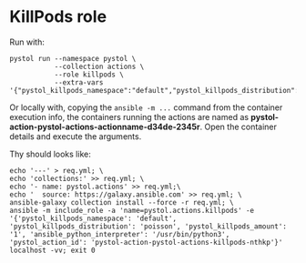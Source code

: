 # KillPods role

Run with:


```
pystol run --namespace pystol \
           --collection actions \
           --role killpods \
           --extra-vars '{"pystol_killpods_namespace":"default","pystol_killpods_distribution":"poisson","pystol_killpods_amount":3}'

```

Or locally with, copying the `ansible -m ...` command from the
container execution info,
the containers running the actions are named as
**pystol-action-pystol-actions-actionname-d34de-2345r**.
Open the container details and execute the
arguments.

Thy should looks like:

```
echo '---' > req.yml; \
echo 'collections:' >> req.yml; \
echo '- name: pystol.actions' >> req.yml;\
echo '  source: https://galaxy.ansible.com' >> req.yml; \
ansible-galaxy collection install --force -r req.yml; \
ansible -m include_role -a 'name=pystol.actions.killpods' -e '{'pystol_killpods_namespace': 'default', 'pystol_killpods_distribution': 'poisson', 'pystol_killpods_amount': '1', 'ansible_python_interpreter': '/usr/bin/python3', 'pystol_action_id': 'pystol-action-pystol-actions-killpods-nthkp'}' localhost -vv; exit 0
```
